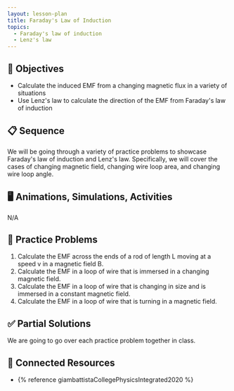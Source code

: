 ```yaml
---
layout: lesson-plan
title: Faraday's Law of Induction
topics:
  - Faraday's law of induction
  - Lenz's law
---
```


## 🎯 Objectives

* Calculate the induced EMF from a changing magnetic flux in a variety of situations
* Use Lenz's law to calculate the direction of the EMF from Faraday's law of induction

## 📋 Sequence

We will be going through a variety of practice problems to showcase Faraday's law of induction and Lenz's law. Specifically, we will cover the cases of changing magnetic field, changing wire loop area, and changing wire loop angle.

## 🖥️ Animations, Simulations, Activities

N/A

## 📝 Practice Problems

1. Calculate the EMF across the ends of a rod of length L moving at a speed v in a magnetic field B.
2. Calculate the EMF in a loop of wire that is immersed in a changing magnetic field.
3. Calculate the EMF in a loop of wire that is changing in size and is immersed in a constant magnetic field.
4. Calculate the EMF in a loop of wire that is turning in a magnetic field.

## ✅ Partial Solutions

We are going to go over each practice problem together in class.

## 📘 Connected Resources

* {% reference giambattistaCollegePhysicsIntegrated2020 %}
